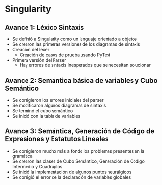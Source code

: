 # Singularity

## Avance 1: Léxico Sintaxis

-   Se definió a Singularity como un lenguaje orientado a objetos
-   Se crearon las primeras versiones de los diagramas de sintaxis
-   Creación del lexer
    -   Creación de casos de prueba usando PyTest
-   Primera versión del Parser
    -   Hay errores de sintaxis inesperados que se necesitan solucionar

## Avance 2: Semántica básica de variables y Cubo Semántico

-   Se corrigieron los errores iniciales del parser
-   Se modificaron algunos diagramas de sintaxis
-   Se terminó el cubo semántico
-   Se inició con la tabla de variables

## Avance 3: Semántica, Generación de Código de Expresiones y Estatutos Lineales
-   Se corrigieron mucho más a fondo los problemas presentes en la gramática
-   Se crearon las clases de Cubo Semántico, Generación de Código Intermedio y Cuadruplos
-   Se inició la implementación de algunos puntos neurálgicos
-   Se corrigió el error de la declaración de variables globales